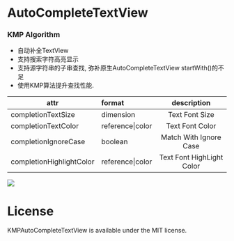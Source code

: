 # AutoCompleteTextView
### KMP Algorithm

* 自动补全TextView
* 支持搜索字符高亮显示
* 支持源字符串的子串查找, 弥补原生AutoCompleteTextView startWith()的不足
* 使用KMP算法提升查找性能.



|attr|format|description|
|---|:---|:---:|
|completionTextSize|dimension|Text Font Size|
|completionTextColor|reference\|color|Text Font Color|
|completionIgnoreCase|boolean|Match With Ignore Case|
|completionHighlightColor|reference\|color|Text Font HighLight Color|




![](https://github.com/andyxialm/KMPAutoCompleteTextView/blob/master/art/Screenshot_sample.png?raw=true)


# License
<p>KMPAutoCompleteTextView is available under the MIT license.</p>
